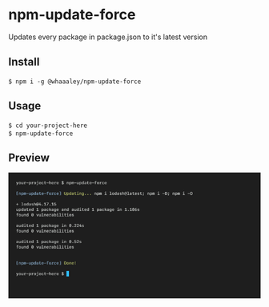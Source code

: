 
# npm-update-force

Updates every package in package.json to it's latest version

## Install

```
$ npm i -g @whaaaley/npm-update-force
```

## Usage

```
$ cd your-project-here
$ npm-update-force
```

## Preview

![preview](preview.png)
